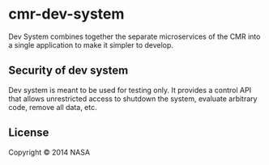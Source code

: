 # cmr-dev-system

Dev System combines together the separate microservices of the CMR into a single application to make it simpler to develop.

## Security of dev system

Dev system is meant to be used for testing only. It provides a control API that allows unrestricted access to shutdown the system, evaluate arbitrary code, remove all data, etc.


## License

Copyright © 2014 NASA

